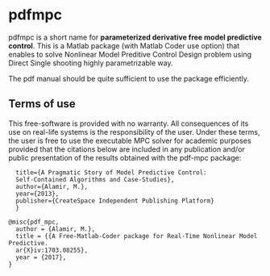 # pdfmpc

pdfmpc is a short name for **parameterized derivative free model predictive control**. This is a Matlab package (with Matlab Coder use option) that enables to solve Nonlinear Model Preditive Control Design problem using Direct Single shooting highly parametrizable way. 

The pdf manual should be quite sufficient to use the package efficiently. 

## Terms of use
This free-software is provided with no warranty. All consequences of its use on real-life systems is the responsibility of the user. Under these terms, the user is free to use the executable MPC solver for academic purposes provided that the citations below are included in any publication and/or public presentation of the results obtained with the pdf-mpc package:


```@book{alamir2013pragmatic,
  title={A Pragmatic Story of Model Predictive Control:
  Self-Contained Algorithms and Case-Studies},
  author={Alamir, M.},
  year={2013},
  publisher={CreateSpace Independent Publishing Platform}
  }

@misc{pdf_mpc,
  author = {Alamir, M.},
  title = {{A Free-Matlab-Coder package for Real-Time Nonlinear Model Predictive.
  ar{X}iv:1703.08255},
  year = {2017},
}

